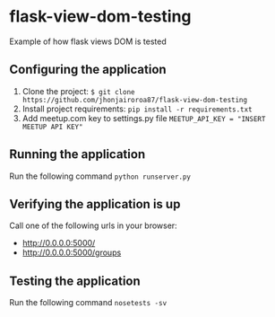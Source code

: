# flask-view-dom-testing
Example of how flask views DOM is tested

## Configuring the application

1. Clone the project:
`$ git clone https://github.com/jhonjairoroa87/flask-view-dom-testing`
2. Install project requirements:
`pip install -r requirements.txt`
3. Add meetup.com key to settings.py file
`MEETUP_API_KEY = "INSERT MEETUP API KEY"`

## Running the application
Run the following command
`python runserver.py`

## Verifying the application is up
Call one of the following urls in your browser:
 - http://0.0.0.0:5000/
 - http://0.0.0.0:5000/groups

## Testing the application
Run the following command
`nosetests -sv`
